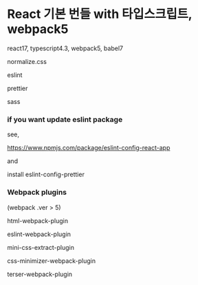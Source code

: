 # React 기본 번들 with 타입스크립트, webpack5

react17, typescript4.3, webpack5, babel7

normalize.css

eslint

prettier

sass

### if you want update eslint package

see,

https://www.npmjs.com/package/eslint-config-react-app

and

install eslint-config-prettier

### Webpack plugins

(webpack .ver > 5)

html-webpack-plugin

eslint-webpack-plugin

mini-css-extract-plugin

css-minimizer-webpack-plugin

terser-webpack-plugin
